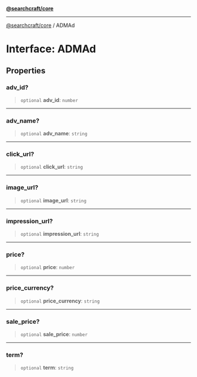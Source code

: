 [**@searchcraft/core**](/reference/sdk/core/README.md)

***

[@searchcraft/core](/reference/sdk/core/globals.md) / ADMAd

# Interface: ADMAd

## Properties

### adv\_id?

> `optional` **adv\_id**: `number`

***

### adv\_name?

> `optional` **adv\_name**: `string`

***

### click\_url?

> `optional` **click\_url**: `string`

***

### image\_url?

> `optional` **image\_url**: `string`

***

### impression\_url?

> `optional` **impression\_url**: `string`

***

### price?

> `optional` **price**: `number`

***

### price\_currency?

> `optional` **price\_currency**: `string`

***

### sale\_price?

> `optional` **sale\_price**: `number`

***

### term?

> `optional` **term**: `string`
